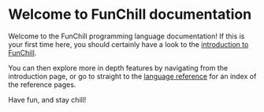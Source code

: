 # Welcome to FunChill documentation

Welcome to the FunChill programming language documentation! If this is your first time here, you should certainly have a look to the [introduction to FunChill](./introduction.md).

You can then explore more in depth features by navigating from the introduction page, or go to straight to the [language reference](./reference/index.md) for an index of the reference pages.

Have fun, and stay chill!
